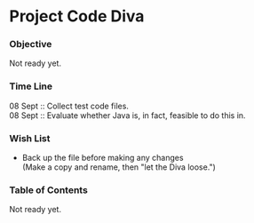 # Project Code Diva

### Objective
Not ready yet.

### Time Line
08 Sept :: Collect test code files.  
08 Sept :: Evaluate whether Java is, in fact, feasible to do this in.   

### Wish List
* Back up the file before making any changes  
(Make a copy and rename, then "let the Diva loose.")

### Table of Contents
Not ready yet.

